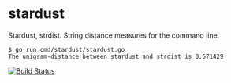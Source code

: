 stardust
========

Stardust, strdist. String distance measures for the command line.

    $ go run cmd/stardust/stardust.go
    The unigram-distance between stardust and strdist is 0.571429

[![Build Status](http://img.shields.io/travis/miku/stardust.svg?style=flat)](https://travis-ci.org/miku/stardust)
